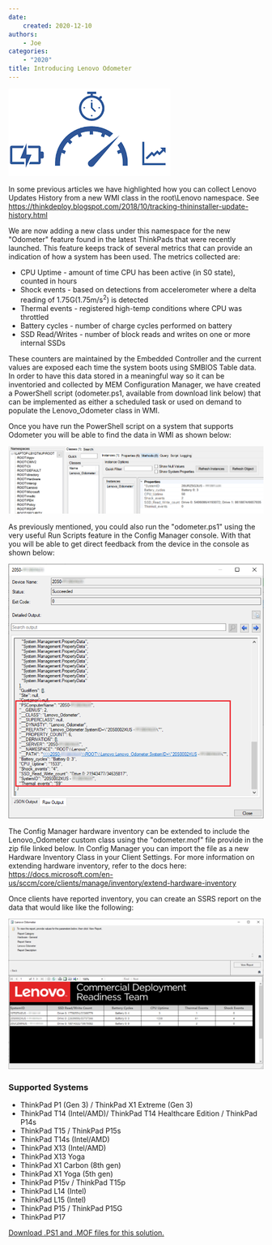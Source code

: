 ```yaml
---
date:
    created: 2020-12-10
authors:
    - Joe
categories:
    - "2020"
title: Introducing Lenovo Odometer
---
```

![Odometer](..\img/2020/odometer_image.png)

In some previous articles we have highlighted how you can collect Lenovo Updates History from a new WMI class in the root\Lenovo namespace. See <https://thinkdeploy.blogspot.com/2018/10/tracking-thininstaller-update-history.html>

We are now adding a new class under this namespace for the new "Odometer" feature found in the latest ThinkPads that were recently launched.  This feature keeps track of several metrics that can provide an indication of how a system has been used.  The metrics collected are:
<!-- more -->

* CPU Uptime - amount of time CPU has been active (in S0 state), counted in hours
* Shock events - based on detections from accelerometer where a delta reading of 1.75G(1.75m/s<sup>2</sup>) is detected
* Thermal events - registered high-temp conditions where CPU was throttled
* Battery cycles - number of charge cycles performed on battery
* SSD Read/Writes - number of block reads and writes on one or more internal SSDs

These counters are maintained by the Embedded Controller and the current values are exposed each time the system boots using SMBIOS Table data. In order to have this data stored in a meaningful way so it can be inventoried and collected by MEM Configuration Manager, we have created a PowerShell script (odometer.ps1, available from download link below) that can be implemented as either a scheduled task or used on demand to populate the Lenovo_Odometer class in WMI. 

Once you have run the PowerShell script on a system that supports Odometer you will be able to find the data in WMI as shown below:

![Odometer data class](..\img/2020/odometerdata.png)

As previously mentioned, you could also run the "odometer.ps1" using the very useful Run Scripts feature in the Config Manager console.  With that you will be able to get direct feedback from the device in the console as shown below:

![Run script](..\img/2020/runscript2.png)

The Config Manager hardware inventory can be extended to include the Lenovo_Odometer custom class using the "odometer.mof" file provide in the zip file linked below. In Config Manager you can import the file as a new Hardware Inventory Class in your Client Settings. For more information on extending hardware inventory, refer to the docs here:
<https://docs.microsoft.com/en-us/sccm/core/clients/manage/inventory/extend-hardware-inventory>

Once clients have reported inventory, you can create an SSRS report on the data that would like like the following:

![Report](..\img/2020/report2.png)

### Supported Systems

* ThinkPad P1 (Gen 3) / ThinkPad X1 Extreme (Gen 3)
* ThinkPad T14 (Intel/AMD)/ ThinkPad T14 Healthcare Edition / ThinkPad P14s
* ThinkPad T15 / ThinkPad P15s
* ThinkPad T14s (Intel/AMD)
* ThinkPad X13 (Intel/AMD)
* ThinkPad X13 Yoga
* ThinkPad X1 Carbon (8th gen)
* ThinkPad X1 Yoga (5th gen)
* ThinkPad P15v / ThinkPad T15p
* ThinkPad L14 (Intel)
* ThinkPad L15 (Intel)
* ThinkPad P15 / ThinkPad P15G
* ThinkPad P17

[Download .PS1 and .MOF files for this solution.](https://download.lenovo.com/cdrt/tools/odometer_01.zip)
